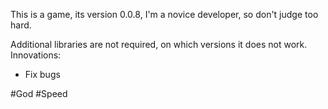 This is a game, its version 0.0.8, I'm a novice developer, so don't judge too hard.

Additional libraries are not required, on which versions it does not work.
Innovations:

- Fix bugs

#God #Speed
